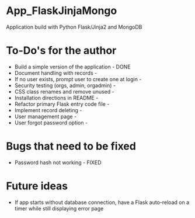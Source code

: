# App_FlaskJinjaMongo
Application build with Python Flask/Jinja2 and MongoDB

# To-Do's for the author
- Build a simple version of the application - DONE
- Document handling with records - 
- If no user exists, prompt user to create one at login - 
- Security testing (orgs, admin, orgadmin) - 
- CSS class renames and remove unused - 
- Installation directions in README - 
- Refactor primary Flask entry code file - 
- Implement record deleting - 
- User management page - 
- User forgot password option - 

# Bugs that need to be fixed
- Password hash not working - FIXED

# Future ideas
- If app starts without database connection, have a Flask auto-reload on a timer while still displaying error page